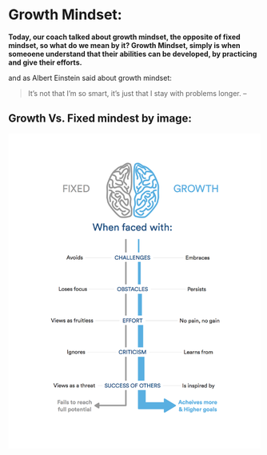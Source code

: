 # Growth Mindset:
**Today, our coach  talked about growth mindset, the opposite of fixed mindset, so what do we mean by it?
Growth Mindset, simply is when someoene understand that their abilities can be developed, by practicing and give their efforts.**

and as  Albert Einstein said about growth mindset:
> It’s not that I’m so smart, it’s just that I stay with problems longer. –

## Growth Vs. Fixed mindest by image:

![Growth Vs. Fixed mindest](/mindset.png)
